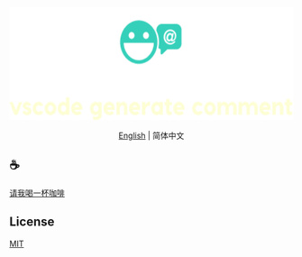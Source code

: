 <p align="center">
<img height="200" src="./assets/kv.png" alt="vscode generate comment">
</p>
<p align="center"> <a href="./README.md">English</a> | 简体中文</p>

## :coffee:

[请我喝一杯咖啡](https://github.com/Simon-He95/sponsor)

## License

[MIT](./license)
